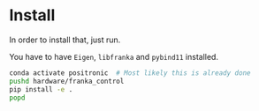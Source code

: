 # Install

In order to install that, just run.

You have to have `Eigen`, `libfranka` and `pybind11` installed.

```bash
conda activate positronic  # Most likely this is already done
pushd hardware/franka_control
pip install -e .
popd
```
